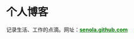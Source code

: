 个人博客
=================

记录生活、工作的点滴。网址：<a href="http://senola.github.com" target="_blank" style="color:green;font-weight:bold">senola.github.com</a>
